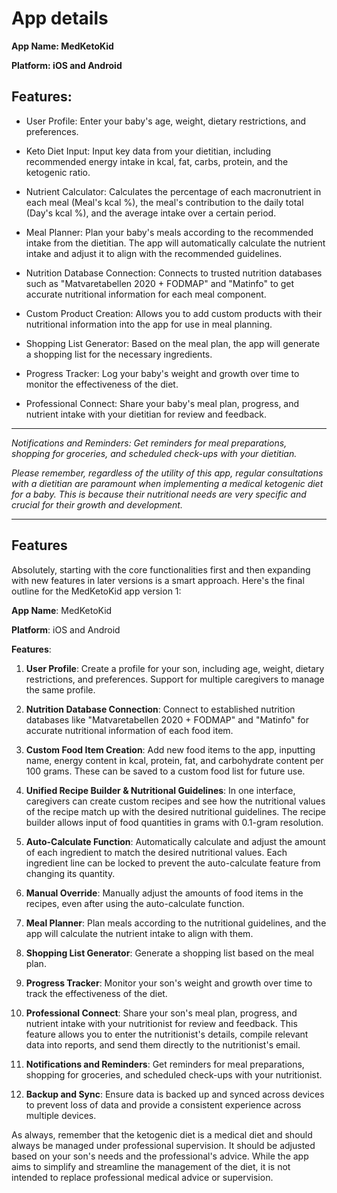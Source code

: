 # App details

**App Name: MedKetoKid**

**Platform: iOS and Android**

## Features:

- User Profile: Enter your baby's age, weight, dietary restrictions, and preferences.

- Keto Diet Input: Input key data from your dietitian, including recommended energy intake in kcal, fat, carbs, protein, and the ketogenic ratio.

- Nutrient Calculator: Calculates the percentage of each macronutrient in each meal (Meal's kcal %), the meal's contribution to the daily total (Day's kcal %), and the average intake over a certain period.

- Meal Planner: Plan your baby's meals according to the recommended intake from the dietitian. The app will automatically calculate the nutrient intake and adjust it to align with the recommended guidelines.

- Nutrition Database Connection: Connects to trusted nutrition databases such as "Matvaretabellen 2020 + FODMAP" and "Matinfo" to get accurate nutritional information for each meal component.

- Custom Product Creation: Allows you to add custom products with their nutritional information into the app for use in meal planning.

- Shopping List Generator: Based on the meal plan, the app will generate a shopping list for the necessary ingredients.

- Progress Tracker: Log your baby's weight and growth over time to monitor the effectiveness of the diet.

- Professional Connect: Share your baby's meal plan, progress, and nutrient intake with your dietitian for review and feedback.

--------------

*Notifications and Reminders: Get reminders for meal preparations, shopping for groceries, and scheduled check-ups with your dietitian.*

*Please remember, regardless of the utility of this app, regular consultations with a dietitian are paramount when implementing a medical ketogenic diet for a baby. This is because their nutritional needs are very specific and crucial for their growth and development.*



-------------------------------

## Features

Absolutely, starting with the core functionalities first and then expanding with new features in later versions is a smart approach. Here's the final outline for the MedKetoKid app version 1:

**App Name**: MedKetoKid

**Platform**: iOS and Android

**Features**:

1. **User Profile**: Create a profile for your son, including age, weight, dietary restrictions, and preferences. Support for multiple caregivers to manage the same profile.

2. **Nutrition Database Connection**: Connect to established nutrition databases like "Matvaretabellen 2020 + FODMAP" and "Matinfo" for accurate nutritional information of each food item.

3. **Custom Food Item Creation**: Add new food items to the app, inputting name, energy content in kcal, protein, fat, and carbohydrate content per 100 grams. These can be saved to a custom food list for future use.

4. **Unified Recipe Builder & Nutritional Guidelines**: In one interface, caregivers can create custom recipes and see how the nutritional values of the recipe match up with the desired nutritional guidelines. The recipe builder allows input of food quantities in grams with 0.1-gram resolution.

5. **Auto-Calculate Function**: Automatically calculate and adjust the amount of each ingredient to match the desired nutritional values. Each ingredient line can be locked to prevent the auto-calculate feature from changing its quantity.

6. **Manual Override**: Manually adjust the amounts of food items in the recipes, even after using the auto-calculate function.

7. **Meal Planner**: Plan meals according to the nutritional guidelines, and the app will calculate the nutrient intake to align with them.

8. **Shopping List Generator**: Generate a shopping list based on the meal plan.

9. **Progress Tracker**: Monitor your son's weight and growth over time to track the effectiveness of the diet.

10. **Professional Connect**: Share your son's meal plan, progress, and nutrient intake with your nutritionist for review and feedback. This feature allows you to enter the nutritionist's details, compile relevant data into reports, and send them directly to the nutritionist's email.

11. **Notifications and Reminders**: Get reminders for meal preparations, shopping for groceries, and scheduled check-ups with your nutritionist.

12. **Backup and Sync**: Ensure data is backed up and synced across devices to prevent loss of data and provide a consistent experience across multiple devices.

As always, remember that the ketogenic diet is a medical diet and should always be managed under professional supervision. It should be adjusted based on your son's needs and the professional's advice. While the app aims to simplify and streamline the management of the diet, it is not intended to replace professional medical advice or supervision.
